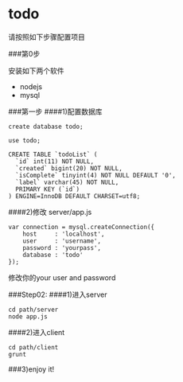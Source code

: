 todo
========

请按照如下步骤配置项目


###第0步

安装如下两个软件

 * nodejs
 * mysql

###第一步
####1)配置数据库
```
create database todo;
```

```
use todo;
```
```
CREATE TABLE `todoList` (
  `id` int(11) NOT NULL,
  `created` bigint(20) NOT NULL,
  `isComplete` tinyint(4) NOT NULL DEFAULT '0',
  `label` varchar(45) NOT NULL,
  PRIMARY KEY (`id`)
) ENGINE=InnoDB DEFAULT CHARSET=utf8;
```


####2)修改 server/app.js

```
var connection = mysql.createConnection({
    host     : 'localhost',
    user     : 'username',
    password : 'yourpass',
    database : 'todo'
});
```
修改你的your user and password

###Step02:
####1)进入server
```
cd path/server
node app.js
```

####2)进入client
```
cd path/client
grunt
```

###3)enjoy it!
